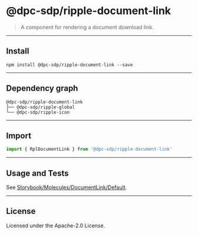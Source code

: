 <!-- GENERATED_DOCS -->
# @dpc-sdp/ripple-document-link

> A component for rendering a document download link.

--------------------------------------------------------------------------------

## Install

```shell
npm install @dpc-sdp/ripple-document-link --save
```

--------------------------------------------------------------------------------

## Dependency graph

```shell
@dpc-sdp/ripple-document-link
├── @dpc-sdp/ripple-global
└── @dpc-sdp/ripple-icon
```

--------------------------------------------------------------------------------

## Import

```js
import { RplDocumentLink } from '@dpc-sdp/ripple-document-link'
```

--------------------------------------------------------------------------------

## Usage and Tests

See [Storybook/Molecules/DocumentLink/Default](https://ripple.sdp.vic.gov.au/?path=/story/molecules-documentlink--default).

--------------------------------------------------------------------------------

## License

Licensed under the Apache-2.0 License.
<!-- /GENERATED_DOCS -->
